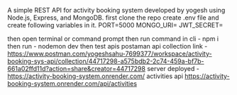 
A simple REST API for activity booking system developed by yogesh using Node.js, Express, and MongoDB.
first clone the repo
create .env file and create following variables in it.
PORT=5000
MONGO_URI=
JWT_SECRET=

then open terminal or command prompt
then run command in cli  -  npm i 
then run  - nodemon dev
then test apis
 postaman api collection link -
 https://www.postman.com/yogeshsahu-7699377/workspace/activity-booking-sys-api/collection/44717298-a575bdb2-2c74-459a-bf7b-661a02ffd11d?action=share&creator=44717298
server deployed -
https://activity-booking-system.onrender.com/
activities api
https://activity-booking-system.onrender.com/api/activities
